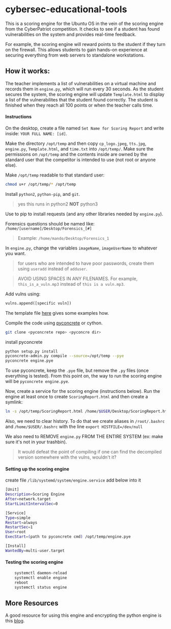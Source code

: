 # cybersec-educational-tools
This is a scoring engine for the Ubuntu OS in the vein of the scoring engine from the CyberPatriot competition. It checks to see if a student has found vulnerabilities on the system and provides real-time feedback. 

For example, the scoring engine will reward points to the student if they turn on the firewall. This allows students to gain hands-on experience at securing everything from web servers to standalone workstations. 

## How it works:
The teacher implements a list of vulnerabilities on a virtual machine and records them in `engine.py`, which will run every 30 seconds. As the student secures the system, the scoring engine will update `Template.html` to display a list of the vulnerabilites that the student found correctly. The student is finished when they reach all 100 points or when the teacher calls time. 

#### Instructions

On the desktop, create a file named `Set Name for Scoring Report` and write inside: `YOUR FULL NAME: [id]`.

Make the directory `/opt/temp` and then copy `cp_logo.jpeg`, `tts.jpg`, `engine.py`, `Template.html`, and `time.txt` into `/opt/temp/`. Make sure the permissions on `/opt/temp` and the contents inside are owned by the standard user that the competitor is intended to use (not root or anyone else). 
    
Make `/opt/temp` readable to that standard user:
```bash
chmod u+r /opt/temp/* /opt/temp
```
Install `python2`, `python-pip`, and `git`.

> yes this runs in python2 **NOT** python3

Use to pip to install requests (and any other libraries needed by `engine.py`).

Forensics questions should be named like: `/home/[username]/Desktop/Forensics_[#]`

> Example: `/home/mando/Desktop/Forensics_1`

In `engine.py`, change the variables `imageName`, `imageUserName` to whatever you want.
> for users who are intended to have poor passwords, create them using `useradd` instead of `adduser`.

> AVOID USING SPACES IN ANY FILENAMES. For example, `this_is_a_vuln.mp3` instead of `this is a vuln.mp3`.

Add vulns using:
```python
vulns.append([specific vuln])
```
The template file [here](vuln_documentation.md) gives some examples how.

Compile the code using [pyconcrete](https://pypi.org/project/pyconcrete/) or cython.

```bash
git clone <pyconcrete repo> <pyconcre dir>	
```
install pyconcrete
```bash
python setup.py install
pyconcrete-admin.py compile --source=/opt/temp --pye
pyconcrete engine.pye
```
    
To use pyconcrete, keep the `.pye` file, but remove the `.py` files (once everything is tested). From this point on, the way to run the scoring engine will be `pyconcrete engine.pye`.

Now, create a service for the scoring engine (instructions below). Run the engine at least once to create `ScoringReport.html` and then create a symlink:
```bash
ln -s /opt/temp/ScoringReport.html /home/$USER/Desktop/ScoringReport.html)
```
Also, we need to clear history. To do that we create aliases in `/root/.bashrc` and `/home/$USER/.bashrc` with the line `export HISTFILE=/dev/null`

We also need to REMOVE `engine.py` FROM THE ENTIRE SYSTEM (ex: make sure it's not in your trashbin). 

> It would defeat the point of compiling if one can find the decompiled version somewhere with the vulns, wouldn't it?

#### Setting up the scoring engine

create file `/lib/systemd/system/engine.service` add below into it

```bash
[Unit]
Description=Scoring Engine
After=network.target
StartLimitIntervalSec=0

[Service]
Type=simple
Restart=always
RestartSec=1
User=root
ExecStart=(path to pyconcrete cmd) /opt/temp/engine.pye

[Install]
WantedBy=multi-user.target
```
#### Testing the scoring engine
```bash
    systemctl daemon-reload
    systemctl enable engine
    reboot
    systemctl status engine
```
## More Resources

A good resource for using this engine and encrypting the python engine is this [blog](https://xenonminer.github.io/2023/06/15/scorpio_linux_setup/).
